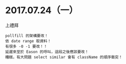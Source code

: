 # 2017.07.24（一）  

上禮拜
```
pollfill 的架構要改！
依 date range 取資料！
有很多 -0 -1 要改！！
延遲來至於 Eason 的呼叫，這段之後應該要改！
糟糕，有大問題 select similar 會有 className 的順序衝突！
```
